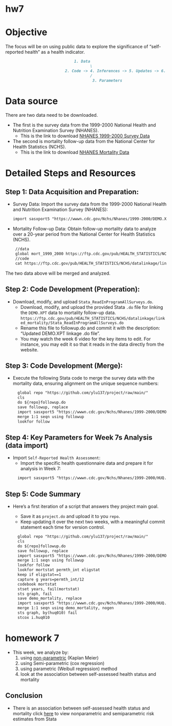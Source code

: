# hw7
# Objective 
The focus will be on using public data to explore the significance of “self-reported health” as a health indicator.
```markdown
                              1. Data
                                     \
                          2. Code -> 4. Inferences -> 5. Updates -> 6. Transparency 
                                     /
                                      3. Parameters
```

# Data source
There are two data need to be downloaded.
- The first is the survey data from the 1999-2000 National Health and Nutrition Examination Survey (NHANES).
  - This is the link to download [NHANES 1999-2000 Survey Data](https://wwwn.cdc.gov/Nchs/Nhanes/1999-2000/DEMO.XPT) 
- The second is mortality follow-up data from the National Center for Health Statistics (NCHS).
  - This is the link to download [NHANES Mortality Data](https://ftp.cdc.gov/pub/HEALTH_STATISTICS/NCHS/datalinkage/linked_mortality/NHANES_1999_2000_MORT_2019_PUBLIC.dat)

# Detailed Steps and Resources
## Step 1: Data Acquisition and Preparation:
- Survey Data:
  Import the survey data from the 1999-2000 National Health and Nutrition Examination Survey (NHANES):
  ```markdown
  import sasxport5 "https://wwwn.cdc.gov/Nchs/Nhanes/1999-2000/DEMO.XPT", clear
  ```
- Mortality Follow-up Data:
  Obtain follow-up mortality data to analyze over a 20-year period from the National Center for Health Statistics (NCHS).
  ```markdown
   //data
   global mort_1999_2000 https://ftp.cdc.gov/pub/HEALTH_STATISTICS/NCHS/datalinkage/linked_mortality/NHANES_1999_2000_MORT_2019_PUBLIC.dat
   //code
   cat https://ftp.cdc.gov/pub/HEALTH_STATISTICS/NCHS/datalinkage/linked_mortality/Stata_ReadInProgramAllSurveys.do`
  ```
The two data above will be merged and analyzed. 
## Step 2: Code Development (Preperation):
- Download, modify, and upload `Stata_ReadInProgramAllSurveys.do`.
   - Download, modify, and upload the provided Stata `.do` file for linking the `DEMO.XPT` data to mortality follow-up data.
      `https://ftp.cdc.gov/pub/HEALTH_STATISTICS/NCHS/datalinkage/linked_mortality/Stata_ReadInProgramAllSurveys.do`
   - Rename this file to followup.do and commit it with the description: “Updated DEMO.XPT linkage .do file”.
   - You may watch the week 6 video for the key items to edit. For instance, you may edit it so that it reads in the data directly from the website.
## Step 3: Code Development (Merge):
- Execute the following Stata code to merge the survey data with the mortality data, ensuring alignment on the unique sequence numbers:
  ```markdown
    global repo "https://github.com/ylu137/project/raw/main/"
    cls
    do ${repo}followup.do
    save followup, replace 
    import sasxport5 "https://wwwn.cdc.gov/Nchs/Nhanes/1999-2000/DEMO.XPT", clear
    merge 1:1 seqn using followup
    lookfor follow
  ```
## Step 4: Key Parameters for Week 7s Analysis (data import)
- Import `Self-Reported Health Assessment`:
  - Import the specific health questionnaire data and prepare it for analysis in Week 7:
  ```markdown
    import sasxport5 "https://wwwn.cdc.gov/Nchs/Nhanes/1999-2000/HUQ.XPT", clear
  ```
## Step 5: Code Summary
- Here’s a first iteration of a script that answers they project main goal.
  - Save it as `project.do` and upload it to you `repo`.
  - Keep updating it over the next two weeks, with a meaningful commit statement each time for version control.

  ```markdown
    global repo "https://github.com/ylu137/project/raw/main/"
    cls
    do ${repo}followup.do
    save followup, replace 
    import sasxport5 "https://wwwn.cdc.gov/Nchs/Nhanes/1999-2000/DEMO.XPT", clear
    merge 1:1 seqn using followup
    lookfor follow
    lookfor mortstat permth_int eligstat 
    keep if eligstat==1
    capture g years=permth_int/12
    codebook mortstat
    stset years, fail(mortstat)
    sts graph, fail
    save demo_mortality, replace 
    import sasxport5 "https://wwwn.cdc.gov/Nchs/Nhanes/1999-2000/HUQ.XPT", clear 
    merge 1:1 seqn using demo_mortality, nogen
    sts graph, by(huq010) fail
    stcox i.huq010
  ```
# homework 7
- This week, we analyze by:
  1. using [non-parametric](https://github.com/ylu137/hw7/nonparametric.png) (Kaplan Meier)
  2. using Semi-parametric (cox regression)
  3. using parametric (Weibull regression) method
  4. look at the association between self-assessed health status and mortality
  
     
## Conclusion
- There is an association between self-assessed health status and mortality
  click [here](...) to view nonparametric and semiparametric risk estimates from Stata

